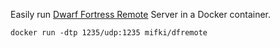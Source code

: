 Easily run [Dwarf Fortress Remote](http://mifki.com/df) Server in a Docker container.

    docker run -dtp 1235/udp:1235 mifki/dfremote
